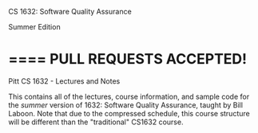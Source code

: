 CS 1632: Software Quality Assurance

Summer Edition

====
PULL REQUESTS ACCEPTED!
====

Pitt CS 1632 - Lectures and Notes

This contains all of the lectures, course information, and sample code for the *summer* version of 1632: Software Quality Assurance, taught by Bill Laboon.  Note that due to the compressed schedule, this course structure will be different than the "traditional" CS1632 course.

